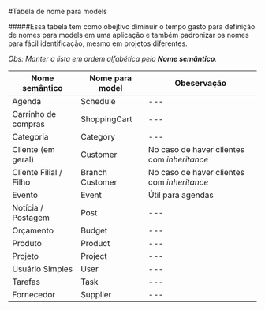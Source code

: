 #Tabela de nome para models

#####Essa tabela tem como obejtivo diminuir o tempo gasto para definição de nomes para models em uma aplicação e também padronizar os nomes para fácil identificação, mesmo em projetos diferentes.

*Obs: Manter a lista em ordem alfabética pelo **Nome semântico**.*

Nome semântico | Nome para model | Obeservação
--- | --- | ---
Agenda | Schedule | ---
Carrinho de compras | ShoppingCart |---
Categoria | Category | ---
Cliente (em geral) | Customer | No caso de haver clientes com *inheritance*
Cliente Filial / Filho | Branch Customer | No caso de haver clientes com *inheritance*
Evento | Event | Útil para agendas
Notícia / Postagem | Post | ---
Orçamento | Budget | ---
Produto | Product | ---
Projeto | Project | ---
Usuário Simples | User | ---
Tarefas | Task | ---
Fornecedor | Supplier | ---
